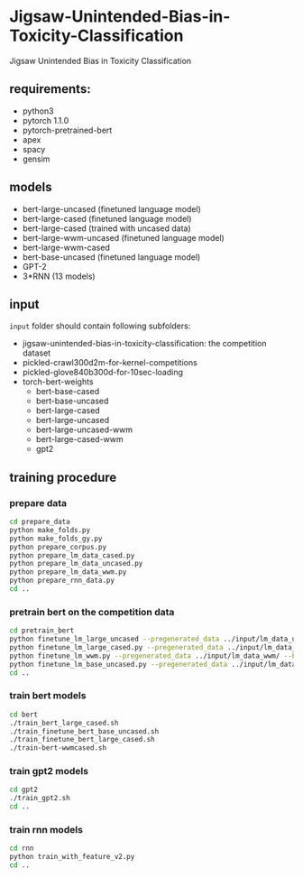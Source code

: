 # Jigsaw-Unintended-Bias-in-Toxicity-Classification
Jigsaw Unintended Bias in Toxicity Classification

## requirements:
- python3
- pytorch 1.1.0
- pytorch-pretrained-bert
- apex
- spacy
- gensim


## models
- bert-large-uncased (finetuned language model)
- bert-large-cased (finetuned language model)
- bert-large-cased (trained with uncased data)
- bert-large-wwm-uncased (finetuned language model)
- bert-large-wwm-cased
- bert-base-uncased (finetuned language model)
- GPT-2
- 3*RNN (13 models)

## input
`input` folder should contain following subfolders:
- jigsaw-unintended-bias-in-toxicity-classification: the competition dataset
- pickled-crawl300d2m-for-kernel-competitions
- pickled-glove840b300d-for-10sec-loading
- torch-bert-weights
    - bert-base-cased
    - bert-base-uncased
    - bert-large-cased
    - bert-large-uncased
    - bert-large-uncased-wwm
    - bert-large-cased-wwm
    - gpt2

## training procedure
### prepare data
```bash
cd prepare_data
python make_folds.py
python make_folds_gy.py
python prepare_corpus.py
python prepare_lm_data_cased.py
python prepare_lm_data_uncased.py
python prepare_lm_data_wwm.py
python prepare_rnn_data.py
cd ..
```

### pretrain bert on the competition data

```bash
cd pretrain_bert
python finetune_lm_large_uncased --pregenerated_data ../input/lm_data_uncased/ --bert_model bert-large-uncased --do_lower_case --output_dir ../input/mybert_large_uncased --epochs 1 --fp16 --gradient_accumulation_steps 4
python finetune_lm_large_cased.py --pregenerated_data ../input/lm_data_cased/ --bert_model bert-large-cased --output_dir ../input/mybert_large_cased --epochs 1 --fp16 --gradient_accumulation_steps 4
python finetune_lm_wwm.py --pregenerated_data ../input/lm_data_wwm/ --bert_model bert-large-wwm --do_lower_case --output_dir ../input/mybert_wwm --epochs 1 --fp16 --gradient_accumulation_steps 4
python finetune_lm_base_uncased.py --pregenerated_data ../input/lm_data_uncased/ --bert_model bert-base-uncased --output_dir ../input/mybert_base_uncased --epochs 1 --fp16 --gradient_accumulation_steps 4
cd ..
```

### train bert models
```bash
cd bert
./train_bert_large_cased.sh
./train_finetune_bert_base_uncased.sh
./train_finetune_bert_large_cased.sh
./train-bert-wwmcased.sh
```

### train gpt2 models
```bash
cd gpt2
./train_gpt2.sh
cd ..
```

### train rnn models
```bash
cd rnn
python train_with_feature_v2.py
cd ..
```